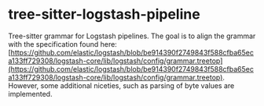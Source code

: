 # tree-sitter-logstash-pipeline

Tree-sitter grammar for Logstash pipelines. The goal is to align the grammar 
with the specification found here: [https://github.com/elastic/logstash/blob/be914390f2749843f588cfba65eca133ff729308/logstash-core/lib/logstash/config/grammar.treetop](https://github.com/elastic/logstash/blob/be914390f2749843f588cfba65eca133ff729308/logstash-core/lib/logstash/config/grammar.treetop). However, some 
additional niceties, such as parsing of byte values are implemented.
